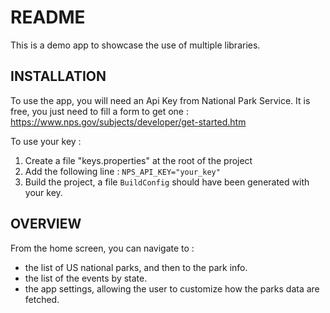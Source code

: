 # README

This is a demo app to showcase the use of multiple libraries.

## INSTALLATION
To use the app, you will need an Api Key from National Park Service.
It is free, you just need to fill a form to get one : https://www.nps.gov/subjects/developer/get-started.htm

To use your key : 
1. Create a file "keys.properties" at the root of the project
2. Add the following line : 
`NPS_API_KEY="your_key"`
3. Build the project, a file `BuildConfig` should have been generated with your key.

## OVERVIEW
From the home screen, you can navigate to :
- the list of US national parks, and then to the park info. 
- the list of the events by state.
- the app settings, allowing the user to customize how the parks data are fetched.
